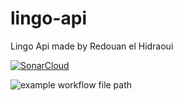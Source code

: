 # lingo-api
 Lingo Api made by Redouan el Hidraoui

[![SonarCloud](https://sonarcloud.io/images/project_badges/sonarcloud-white.svg)](https://sonarcloud.io/dashboard?id=Redouanelh_lingo-api)

![example workflow file path](https://github.com/actions/lingo-api/workflows/.github/workflows/main-maven-build.yml/badge.svg)
